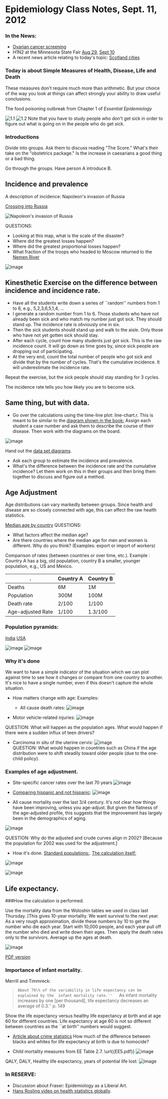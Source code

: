 Epidemiology Class Notes, Sept. 11, 2012
========================================================

### In the News: 
* [Ovarian cancer screening](http://www.nytimes.com/2012/09/11/health/research/ovarian-cancer-tests-are-ineffective-medical-panel-says.html?hp)
* H1N2 at the Minnesota State Fair [Aug 29](http://www.startribune.com/lifestyle/health/167839295.html), [Sept 10](http://minnesota.publicradio.org/collections/special/columns/news_cut/archive/2012/09/mprs_lorna_benson_reports_toda.shtml)
* A recent news article relating to today's topic: [Scotland cities](../../Blog/OrientationForParents.html)

### Today is about Simple Measures of Health, Disease, Life and Death

These measures don't require much more than arithmetic. But your choice of the way you look at things can affect strongly your ability to draw useful conclusions.

The food poisoning outbreak from Chapter 1 of *Essential Epidemiology*

![1.1](https://dl.dropbox.com/u/5098197/Epidemiology/Figures/EE-Table-1-1.png) 
![1.2](https://dl.dropbox.com/u/5098197/Epidemiology/Figures/EE-Table-1-2.png) 
Note that you have to study people who don't get sick in order to figure out what is going on in the people who do get sick.

### Introductions

Divide into groups.  Ask them to discuss reading "The Score."  What's their take on the "obstetrics package."  Is the increase in caesarians a good thing or a bad thing.

Go through the groups.  Have person A introduce B.


Incidence and prevalence 
------------------------

A description of incidence: Napoleon's invasion of Russia

[Crossing into Russia](http://en.wikipedia.org/wiki/File:Crossing_the_Neman_in_Russia_1812_by_Clark.jpg)

![Napoleon's invasion of Russia](https://dl.dropbox.com/u/5098197/Epidemiology/Figures/Napoleon-in-Russia.png)

QUESTIONS:  
* Looking at this map, what is the scale of the disaster?
* Where did the greatest losses happen?
* Where did the greatest proportional losses happen?
* What fraction of the troops who headed to Moscow returned to the [Nemen River](http://en.wikipedia.org/wiki/Neman_River)




![image](https://dl.dropbox.com/u/5098197/Epidemiology/Figures/EE-Fig-5-1.png)

## Kinesthetic Exercise on the difference between incidence and incidence rate. 
* Have all the students write down a series of ``random'' numbers from 1 to 6, e.g., 5,2,3,6,5,1,4, ...
* I generate a random number from 1 to 6.  Those students who have not already been sick and who match my number just got sick.  They should stand up. The incidence rate is obviously one in six.  
* Then the sick students should stand up and walk to the aisle.  Only those who have not yet gotten sick should stay.
* After each cycle, count how many students just got sick.  This is the raw incidence count.  It will go down as time goes by, since sick people are dropping out of participating. 
* At the very end, count the total number of people who got sick and divide that by the number of cycles.  That's the cumulative incidence.  It will underestimate the incidence rate.  

Repeat the exercise, but the sick people should stay standing for 3 cycles.


The incidence rate tells you how likely you are to become sick.

## Same thing, but with data.

* Go over the calculations using the time-line plot: line-chart.r.
  This is meant to be similar to the [diagram shown in the book:](https://dl.dropbox.com/u/5098197/Epidemiology/Figures/EE4.pdf) Assign each student a case number and ask them to describe the course of their disease.  Then work with the diagrams on the board.

![image](https://dl.dropbox.com/u/5098197/Epidemiology/Figures/EE4.png)

Hand out the [data set diagrams](Notes/incidence-and-prevalence.pdf).  
* Ask each group to estimate the incidence and prevalence.  
* What's the difference between the incidence rate and the cumulative incidence?
Let them work on this in their groups and then bring them together to discuss and figure out a method.

Age Adjustment
-----------------

Age distributions can vary markedly between groups.  Since health and disease are so closely connected with age, this can affect the raw health statistics.

[Median age by country](http://en.wikipedia.org/wiki/List_of_countries_by_median_age)
QUESTIONS:
* What factors affect the median age?
* Are there countries where the median age for men and women is different.  Why do you think?  (Examples: export or import of workers)

Comparison of rates (between countries or over time, etc.).  Example : Country A has a big, old population, country B a smaller,  younger population, e.g., US and Mexico.

 .      | Country A | Country B
--------|-----------|--------
Deaths | 6M | 1M
Population | 300M | 100M
Death rate | 2/100 | 1/100
Age-adjusted Rate | 1/100 | 1.3/100

### Population pyramids: 
[India](https://dl.dropbox.com/u/5098197/Epidemiology/Figures/MT4-India.pdf)
[USA](https://dl.dropbox.com/u/5098197/Epidemiology/Figures/MT4-USA.pdf)

![image](https://dl.dropbox.com/u/5098197/Epidemiology/Figures/MT4-India.png)
![image](https://dl.dropbox.com/u/5098197/Epidemiology/Figures/MT4-USA.png)


### Why it's done
We want to have a simple indicator of the situation which we can plot against time to see how it changes or compare from one country to another.  It's nice to have a single number, even if this doesn't capture the whole situation.

* How matters change with age: Examples:
    * All cause death rates: 
        ![image](https://dl.dropbox.com/u/5098197/Epidemiology/Figures/MT1b.png)

* Motor vehicle-related injuries: 
    ![image](https://dl.dropbox.com/u/5098197/Epidemiology/Figures/MT1a.png)
    
QUESTION: What will happen as the population ages.  What would happen if there were a sudden influx of teen drivers?



* Carcinoma in situ of the uterine cervix:
    ![image](https://dl.dropbox.com/u/5098197/Epidemiology/Figures/MT2.png)   
    QUESTION: What would happen in countries such as China if the age distribution were to shift steadily toward older people (due to the one-child policy).





### Examples of age adjustment. 

* Site-specific cancer rates over the last 70 years
    ![image](https://dl.dropbox.com/u/5098197/Epidemiology/Figures/MT6.png)

* [Comparing hispanic and not hispanic](https://dl.dropbox.com/u/5098197/Epidemiology/Figures/MT5.pdf):
    ![image](https://dl.dropbox.com/u/5098197/Epidemiology/Figures/MT5.png)

* All cause mortality over the last 3/4 century.  It's not clear how things have been improving, unless you age-adjust.  But given the flatness of the age-adjusted profile, this suggests that the improvement has largely been in the demographics of aging.

![image](https://dl.dropbox.com/u/5098197/Epidemiology/Figures/AllCauseMortalityTrends-US.png)

QUESTION: Why do the adjusted and crude curves align in 2002?
    [Because the population for 2002 was used for the adjustment.]



* How it's done. 
    [Standard populations:](https://dl.dropbox.com/u/5098197/Epidemiology/Figures/EE7.pdf).
    [The calculation itself:](https://dl.dropbox.com/u/5098197/Epidemiology/Figures/EE8.pdf)

![image](https://dl.dropbox.com/u/5098197/Epidemiology/Figures/EE7.png)

![image](https://dl.dropbox.com/u/5098197/Epidemiology/Figures/EE8.png)


## Life expectancy.  

###How the calculation is performed.  

Use the mortality data from the Woloshin tables we used in class last Thursday. [This gives 10-year mortality.  We want survival to the next year.  As a very rough approximation, divide these numbers by 10 to get the number who die each year.  Start with 10,000 people,  and each year pull off the number who died and write down their ages. Then apply the death rates only to the survivors.  Average up the ages at death.

![image](https://dl.dropbox.com/u/5098197/Epidemiology/Figures/MT3.png)

[PDF version](https://dl.dropbox.com/u/5098197/Epidemiology/Figures/MT3.pdf)

### Importance of infant mortality.  
Merrill and Timmreck: 
> ``About 79\% of the variability in life expectancy can be explained by the  infant mortality rate.''  
> ``As infant mortality increases by one  [per thousand], life expectancy decreases an average of 0.3.''  p. 149

Show the life expectancy versus healthy life expectancy at birth and at age 60 for different countries.  Life expectancy at age 60 is not so different between countries as the ``at birth'' numbers would suggest.

* [Article about crime statistics](http://www.nytimes.com/2009/09/15/us/15crime.html?hp) How much of the difference between blacks and whites for life expectancy at birth is due to homocide?  


* Child mortality measures from EE Table 2.7. \url{{EE5.pdf}}
![image](https://dl.dropbox.com/u/5098197/Epidemiology/Figures/EE5.png)

QALY, DALY, Healthy life expectancy, years of potential life lost: 
![image](https://dl.dropbox.com/u/5098197/Epidemiology/Figures/EE6.png)

### In RESERVE: 
* Discussion about Fraser: Epidemiology as a Liberal Art.
* [Hans Rosling video on health statistics globally](2009-09-10/HansRosling_2006.mp4).
